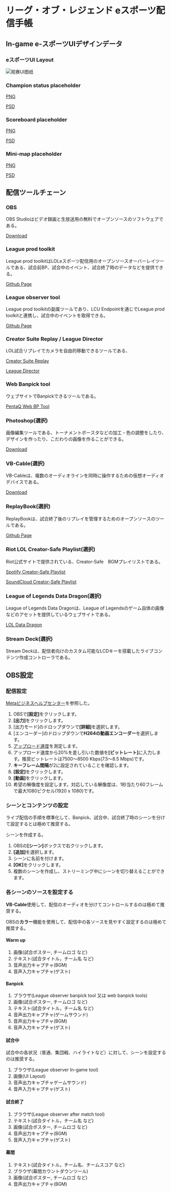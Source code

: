 # リーグ・オブ・レジェンド eスポーツ配信手帳

## In-game e-スポーツUIデザインデータ

### eスポーツUI Layout

![观赛UI图纸](../assets/stream_ui.png)

### Champion status placeholder

[PNG](../assets/champion-status-placeholder.png)

[PSD](../assets/champion-status-placeholder.psd)

### Scoreboard placeholder

[PNG](../assets/scoreboard-placeholder.png)

[PSD](../assets/scoreboard-placeholder.psd)

### Mini-map placeholder

[PNG](../assets/minimap-placeholder.png)

[PSD](../assets/minimap-placeholder.psd)


## 配信ツールチェーン

### OBS

OBS Studioはビデオ録画と生放送用の無料でオープンソースのソフトウェアである。

[Download](https://obsproject.com/)

### League prod toolkit

League prod toolkitはLOLeスポーツ配信用のオープンソースオーバーレイツールである、試合前BP、試合中のイベント、試合終了時のデータなどを提供できる。

[Github Page](https://github.com/RCVolus/league-prod-toolkit)

### League observer tool

League prod toolkitの副属ツールであり、LCU Endpointを通じでLeague prod toolkitと連携し、試合中のイベントを取得できる。

[Github Page](https://github.com/RCVolus/league-observer-tool)

### Creator Suite Replay / League Director

LOL試合リプレイでカメラを自由的移動できるツールである、

[Creator Suite Replay](https://github.com/SkinSpotlights/CreatorSuite-ReplayAPI/releases)

[League Director](https://github.com/RiotGames/leaguedirector)

### Web Banpick tool

ウェブサイトでBanpickできるツールである。

[PentaQ Web BP Tool](https://data.pentaq.com/bp)

### Photoshop(選択)

画像編集ツールである、トーナメントポースタなどの加工・色の調整をしたり、デザインを作ったり、こだわりの画像を作ることができる。

[Download](https://www.adobe.com/cn/products/photoshop.html)

### VB-Cable(選択)

VB-Cableは、複数のオーディオラインを同時に操作するための仮想オーディオデバイスである。

[Download](https://vb-audio.com/Cable/)

### ReplayBook(選択)

ReplayBookは、試合終了後のリプレイを管理するためのオープンソースのツールである。

[Github Page](https://github.com/fraxiinus/ReplayBook)

### Riot LOL Creator-Safe Playlist(選択)

Riot公式サイトで提供されている、Creator-Safe　BGMプレイリストである。

[Spotify Creator-Safe Playlist](https://open.spotify.com/playlist/5hDYD44imzFZEqTfAoco1N?si=Ik6B1FizS4ewpPlwAxawtQ)

[SoundCloud Creator-Safe Playlist](https://soundcloud.com/leagueoflegends/sets/riot-games-creator-safe)

### League of Legends Data Dragon(選択)

League of Legends Data Dragonは、League of Legendsのゲーム自体の画像などのアセットを提供しているウェブサイトである。

[LOL Data Dragon](https://developer.riotgames.com/docs/lol#data-dragon)

### Stream Deck(選択)

Stream Deckは、配信者向けのカスタム可能なLCDキーを搭載したライブコンテンツ作成コントローラである。

## OBS設定

### 配信設定

[Metaビジネスヘルプセンター](https://ja-jp.facebook.com/business/help/1968707740106188?id=648321075955172)を参照した。

1. OBSで<b>[設定]</b>をクリックします。
2. <b>[出力]</b>をクリックします。
3. [出力モード]のドロップダウンで<b>[詳細]</b>を選択します。
4. [エンコーダー]のドロップダウンで**H264の動画エンコーダー**を選択します。
5. [アップロード速度](http://www.speedtest.net/)を測定します。
6. アップロード速度から20%を差し引いた数値を<b>[ビットレート]</b>に入力します。推奨ビットレートは7500〜8500 Kbps(7.5〜8.5 Mbps)です。
7. **キーフレーム間隔**が2に設定されていることを確認します。
8. <b>[設定]</b>をクリックします。
9. <b>[動画]</b>をクリックします。
10. 希望の解像度を設定します。対応している解像度は、1秒当たり60フレームで最大1080ピクセル(1920 x 1080)です。

### シーンとコンテンツの設定

ライブ配信の手順を標準化して、Banpick、試合中、試合終了時のシーンを分けて設定するとは極めて推奨する。

シーンを作成する。

1. OBSの<b>[シーン]</b>ボックスで右クリックします。
2. <b>[追加]</b>を選択します。
3. シーンに名前を付けます。
4. <b>[OK]</b>をクリックします。
5. 複数のシーンを作成し、ストリーミング中にシーンを切り替えることができます。

### 各シーンのソースを設定する

**VB-Cable**使用して、配信のオーディオを分けてコントロールするのは極めて推奨する。

OBSの**カラー**機能を使用して、配信中の各ソースを見やすく設定するのは極めて推奨する。

#### Warm up

1. 画像(試合ポスター, チームロゴ など)
2. テキスト(試合タイトル，チーム名 など)
3. 音声出力キャプチャ(BGM)
4. 音声入力キャプチャ(ゲスト)

#### Banpick

1. ブラウザ(League observer banpick tool 又は web banpick tools)
2. 画像(試合ポスター, チームロゴ など)
3. テキスト(試合タイトル，チーム名 など)
4. 音声出力キャプチャ(ゲームサウンド)
5. 音声出力キャプチャ(BGM)
6. 音声入力キャプチャ(ゲスト)

#### 試合中

試合中の各状況（普通、集団戦、ハイライトなど）に対して、シーンを設定するのは推奨する。

1. ブラウザ(League observer In-game tool)
2. 画像(UI Layout)
3. 音声出力キャプチャゲームサウンド)
4. 音声入力キャプチャ(ゲスト)

#### 試合終了

1. ブラウザ(League observer after match tool)
2. テキスト(試合タイトル，チーム名 など)
3. 画像(試合ポスター, チームロゴ など)
4. 音声出力キャプチャ(BGM)
5. 音声入力キャプチャ(ゲスト)

#### 幕間

1. テキスト(試合タイトル，チーム名、チームスコア など)
2. ブラウザ(幕間カウントダウンツール)
3. 画像(試合ポスター, チームロゴ など)
4. 音声出力キャプチャ(BGM)